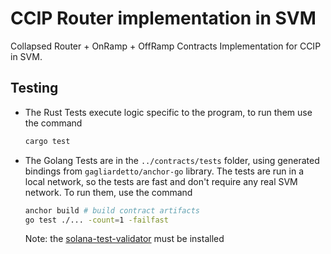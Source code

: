 # CCIP Router implementation in SVM

Collapsed Router + OnRamp + OffRamp Contracts Implementation for CCIP in SVM.

## Testing

- The Rust Tests execute logic specific to the program, to run them use the command

  ```bash
  cargo test
  ```

- The Golang Tests are in the `../contracts/tests` folder, using generated bindings from `gagliardetto/anchor-go` library. The tests are run in a local network, so the tests are fast and don't require any real SVM network. To run them, use the command

  ```bash
  anchor build # build contract artifacts
  go test ./... -count=1 -failfast
  ```

  Note: the [solana-test-validator](https://docs.anza.xyz/cli/examples/test-validator) must be installed
